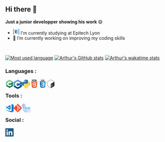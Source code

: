 ## Hi there 👋

<b> Just a junior developper showing his work </b> 😄

- <img width="20px" src="https://github.com/ArthurBoucard/ArthurBoucard/blob/master/src/epietch_logo.png"/> I'm currently studying at Epitech Lyon
- 🔭 I’m currently working on improving my coding skills

<br>

[![Most used language](https://github-readme-stats.vercel.app/api/top-langs/?username=ArthurBoucard&layout=compact&langs_count=8&title_color=0dff00&text_color=fff&bg_color=141414)](https://github.com/anuraghazra/github-readme-stats)
[![Arthur's GitHub stats](https://github-readme-stats.vercel.app/api?username=ArthurBoucard&disable_animations=true&show_icons=true&include_all_commits=true&count_private=true&title_color=0dff00&text_color=fff&bg_color=141414)](https://github.com/anuraghazra/github-readme-stats)
[![Arthur's wakatime stats](https://github-readme-stats.vercel.app/api/wakatime?username=Bouboule&layout=compact&title_color=0dff00&text_color=fff&bg_color=141414)](https://github.com/anuraghazra/github-readme-stats)

### Languages :

<img align="left" alt="C" width="26px" src="https://github.com/ArthurBoucard/ArthurBoucard/blob/master/src/c.png" />
<img align="left" alt="C++" width="26px" src="https://github.com/ArthurBoucard/ArthurBoucard/blob/master/src/c%2B%2B.png" />
<img align="left" alt="Python" width="26px" src="https://github.com/ArthurBoucard/ArthurBoucard/blob/master/src/python.png" />
<img align="left" alt="HTML5" width="26px" src="https://github.com/ArthurBoucard/ArthurBoucard/blob/master/src/html5.png" />
<img align="left" alt="CSS3" width="26px" src="https://github.com/ArthurBoucard/ArthurBoucard/blob/master/src/css3.png" />
<img align="left" alt="Bash" width="26px" src="https://github.com/ArthurBoucard/ArthurBoucard/blob/master/src/bash.png" />

<br>

### Tools :

<img align="left" alt="Visual Studio Code" width="26px" src="https://github.com/ArthurBoucard/ArthurBoucard/blob/master/src/vscode.png" />
<img align="left" alt="Git" width="26px" src="https://github.com/ArthurBoucard/ArthurBoucard/blob/master/src/git.png" />
<img align="left" alt="GithubActions" width="26px" src="https://github.com/ArthurBoucard/ArthurBoucard/blob/master/src/github_actions.png" />

<br>

### Social :

[<img align="left" alt="LinkedIn" width="26px" src="https://github.com/ArthurBoucard/ArthurBoucard/blob/master/src/linkedin.png">](https://www.linkedin.com/in/arthur-boucard-786745198/)



<!--
**ArthurBoucard/ArthurBoucard** is a ✨ _special_ ✨ repository because its `README.md` (this file) appears on your GitHub profile.

[![Arthur's github stats](https://github-readme-stats.vercel.app/api?username=ArthurBoucard)](https://github.com/anuraghazra/github-readme-stats)

![Screenshot](File in repo location)

Here are some ideas to get you started:

- 👯 I’m looking to collaborate on ...
- 💬 Ask me about ...
- 📫 How to reach me: ...
- 😄 Pronouns: ...
- ⚡ Fun fact: ...
-->
